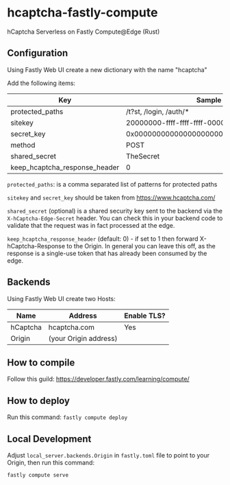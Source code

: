 # hcaptcha-fastly-compute
hCaptcha Serverless on Fastly Compute@Edge (Rust)


## Configuration

Using Fastly Web UI create a new dictionary with the name "hcaptcha"

Add the following items:

| Key                           | Sample value                               | Required |
|-------------------------------|--------------------------------------------|----------|
|protected_paths                |/t?st, /login, /auth/*                      | Yes      |
|sitekey                        |20000000-ffff-ffff-ffff-000000000002        | Yes      |
|secret_key                     |0x0000000000000000000000000000000000000000  | Yes      |
|method                         |POST                                        | No       |
|shared_secret                  |TheSecret                                   | No       |
|keep_hcaptcha_response_header  |0                                           | No       |

`protected_paths`: is a comma separated list of patterns for protected paths

`sitekey` and `secret_key` should be taken from https://www.hcaptcha.com/

`shared_secret` (optional) is a shared security key sent to the backend via the `X-hCaptcha-Edge-Secret` header. You can check this in your backend code to validate that the request was in fact processed at the edge.

`keep_hcaptcha_response_header` (default: 0) - if set to 1 then forward X-hCaptcha-Response to the Origin. In general you can leave this off, as the response is a single-use token that has already been consumed by the edge.


## Backends

Using Fastly Web UI create two Hosts:

| Name              | Address                 | Enable TLS? |
|-------------------|-------------------------|-------------|
| hCaptcha          | hcaptcha.com            | Yes         |
| Origin            | (your Origin address)   |             |


## How to compile

Follow this guild: https://developer.fastly.com/learning/compute/


## How to deploy

Run this command:
`fastly compute deploy`


## Local Development

Adjust `local_server.backends.Origin` in `fastly.toml` file to point to your Origin,
then run this command:

`fastly compute serve`
